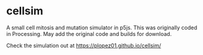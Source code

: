 # cellsim
A small cell mitosis and mutation simulator in p5js.
This was originally coded in Processing. May add the original code and builds for download.

Check the simulation out at https://plopez01.github.io/cellsim/
